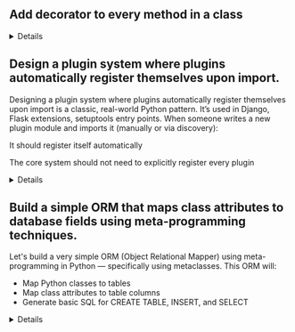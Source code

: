 ## Add decorator to every method in a class

<details>

```go
import types

def method_decorator(method):
    def wrapper(*args, **kwargs):
        print("Calling method:", method.__name__)
        return method(*args, **kwargs)
    return wrapper

class MethodDecoratorMeta(type):
    def __new__(mcs, name, bases, dct):
        new_dct = {}
        for attr_name, attr_val in dct.items():
            if isinstance(attr_val, types.FunctionType) and not attr_name.startswith("__"):
                attr_val = method_decorator(attr_val)
            new_dct[attr_name] = attr_val
        return super().__new__(mcs, name, bases, new_dct)

class Base(metaclass=MethodDecoratorMeta):
    def process(self):
        print("Process is called")
    def func2(self):
        print("func2 is called")
    def _func3(self):
        print("func3 is called")

b = Base()
b.process()
b.func2()
b._func3()
```
</details>


## Design a plugin system where plugins automatically register themselves upon import.
Designing a plugin system where plugins automatically register themselves upon import is a classic, real-world Python pattern. It’s used in Django, Flask extensions, setuptools entry points.
When someone writes a new plugin module and imports it (manually or via discovery):

It should register itself automatically

The core system should not need to explicitly register every plugin

<details> 

```go

### 1. Plugin Registry

```python
class PluginRegistry:
    _plugins = {}

    @classmethod
    def register(cls, name, plugin_cls):
        cls._plugins[name] = plugin_cls

    @classmethod
    def get_plugins(cls):
        return dict(cls._plugins)
```

### 2. Base Plugin Class (with metaclass auto-registration)

```python
class PluginMeta(type):
    def __init__(cls, name, bases, clsdict):
        if name != "BasePlugin":  # Skip base class itself
            PluginRegistry.register(name, cls)
        super().__init__(name, bases, clsdict)

class BasePlugin(metaclass=PluginMeta):
    def run(self):
        raise NotImplementedError
```

### 3. Define Plugins (in separate files/modules)

```python
# plugin_foo.py
from base import BasePlugin

class FooPlugin(BasePlugin):
    def run(self):
        print("FooPlugin running")
```

```python
# plugin_bar.py
from base import BasePlugin

class BarPlugin(BasePlugin):
    def run(self):
        print("BarPlugin running")
```

### 4. Main Program: Discover Plugins

```python
# main.py
import plugin_foo
import plugin_bar

from plugin_registry import PluginRegistry

for name, plugin_cls in PluginRegistry.get_plugins().items():
    print(f"Running {name}")
    plugin_cls().run()
```

### ✅ Output

```sql
Running FooPlugin
FooPlugin running
Running BarPlugin
BarPlugin running
```
🎉 No explicit registration in main.py — plugins registered at import time.

</details>

## Build a simple ORM that maps class attributes to database fields using meta-programming techniques.

Let's build a very simple ORM (Object Relational Mapper) using meta-programming in Python — specifically using metaclasses. This ORM will:

- Map Python classes to tables
- Map class attributes to table columns
- Generate basic SQL for CREATE TABLE, INSERT, and SELECT

<details>

```go
# orm/fields.py
class Field:
    def __init__(self, column_type):
        self.column_type = column_type

class StringField(Field):
    def __init__(self, max_length=255):
        super().__init__(f"VARCHAR({max_length})")

class IntegerField(Field):
    def __init__(self):
        super().__init__("INTEGER")

# orm/metabase.py
class ModelMeta(type):
    def __new__(mcs, name, bases, attrs):
        print("__new__ is called on model meta", name, attrs)
        if name == 'BaseModel':
            return super().__new__(mcs, name, bases, attrs)

        mappings = {}
        for key, value in attrs.items():
            if isinstance(value, Field):
                mappings[key] = value

        cls = super().__new__(mcs, name, bases, attrs)
        cls.__mappings__ = mappings
        cls.__table__ = name.lower()
        return cls
        
# orm/base.py
class BaseModel(metaclass=ModelMeta):
    def __init__(self, **kwargs):
        print("Base Model init is called ...")
        for key in self.__mappings__:
            setattr(self, key, kwargs.get(key))

    def save(self):
        fields = []
        values = []
        for key, field in self.__mappings__.items():
            fields.append(key)
            values.append(repr(getattr(self, key)))
        sql = f"INSERT INTO {self.__table__} ({', '.join(fields)}) VALUES ({', '.join(values)});"
        print("SQL:", sql)

    @classmethod
    def create_table(cls):
        columns = [f"{name} {field.column_type}" for name, field in cls.__mappings__.items()]
        sql = f"CREATE TABLE {cls.__table__} ({', '.join(columns)});"
        print("SQL:", sql)


class User(BaseModel):
    print("User is initializing")
    id = IntegerField()
    name = StringField()
    email = StringField()

print("Create table is called")
User.create_table()
u = User(id=1, name="Alice", email="alice@example.com")
u.save()
```
</details>

